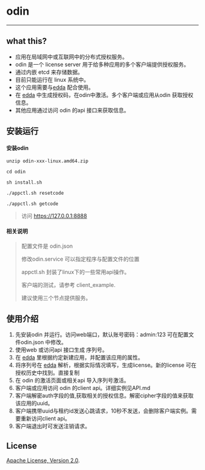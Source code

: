 # odin #

----

## what this? ##
- 应用在局域网中或互联网中的分布式授权服务。
- odin 是一个 license server  用于给多种应用的多个客户端提供授权服务。
- 通过内嵌 etcd 来存储数据。
- 目前只能运行在 linux 系统中。
- 这个应用需要与[edda](https://github.com/offer365/edda) 配合使用。
- 在 [edda](https://github.com/offer365/edda) 中生成授权码，在odin中激活。多个客户端或应用从odin 获取授权信息。
- 其他应用通过访问 odin 的api 接口来获取信息。

## 安装运行 ##
#### 安装odin

```
unzip odin-xxx-linux.amd64.zip

cd odin

sh install.sh

./appctl.sh resetcode 

./appctl.sh getcode

```

>
> 访问 https://127.0.0.1:8888


#### 相关说明
> 配置文件是 odin.json 
>
> 修改odin.service 可以指定程序与配置文件的位置
>
> appctl.sh 封装了linux下的一些常用api操作。
>
> 客户端的测试，请参考 client_example.
>
> 建议使用三个节点提供服务。



## 使用介绍 ##
1. 先安装odin 并运行。访问web端口，默认账号密码：admin:123 可在配置文件odin.json 中修改。
2. 使用web 或访问api 接口生成 序列号。
3. 在 [edda](https://github.com/offer365/edda) 里根据约定新建应用，并配置该应用的属性。
4. 将序列号在 [edda](https://github.com/offer365/edda) 解析，根据实际情况填写，生成license。新的license 可在授权历史中找到。直接复制
5. 在 odin 的激活页面或相关api 导入序列号激活。
6. 客户端或应用访问 odin 的client api。详细实例见API.md 
7. 客户端解密auth字段的值,获取相关的授权信息。解密cipher字段的值来获取该应用的uuid。
8. 客户端携带uuid与租约id发送心跳请求，10秒不发送，会删除客户端实例。需要重新访问client api。
9. 客户端退出时可发送注销请求。

   
   
## License
[Apache License, Version 2.0](http://www.apache.org/licenses/LICENSE-2.0.html).




